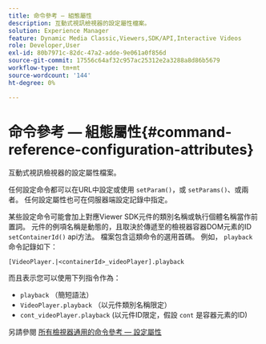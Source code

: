 ```yaml
---
title: 命令參考 — 組態屬性
description: 互動式視訊檢視器的設定屬性檔案。
solution: Experience Manager
feature: Dynamic Media Classic,Viewers,SDK/API,Interactive Videos
role: Developer,User
exl-id: 80b7971c-82dc-47a2-adde-9e061a0f856d
source-git-commit: 17556c64af32c957ac25312e2a3288a8d86b5679
workflow-type: tm+mt
source-wordcount: '144'
ht-degree: 0%

---
```


# 命令參考 — 組態屬性{#command-reference-configuration-attributes}

互動式視訊檢視器的設定屬性檔案。

任何設定命令都可以在URL中設定或使用 `setParam()`，或 `setParams()`、或兩者。 任何設定屬性也可在伺服器端設定記錄中指定。

某些設定命令可能會加上對應Viewer SDK元件的類別名稱或執行個體名稱當作前置詞。 元件的例項名稱是動態的，且取決於傳遞至的檢視器容器DOM元素的ID `setContainerId()` api方法。 檔案包含這類命令的選用首碼。 例如， `playback` 命令記錄如下：

`[VideoPlayer.|<containerId>_videoPlayer].playback`

而且表示您可以使用下列指令作為：

* `playback` （簡短語法）
* `VideoPlayer.playback` （以元件類別名稱限定）
* `cont_videoPlayer.playback` (以元件ID限定，假設 `cont` 是容器元素的ID)

另請參閱 [所有檢視器通用的命令參考 — 設定屬性](../../../r-html5-viewer-20-cmdref-configattrib/r-html5-viewer-20-cmdref-configattrib.md#concept-850e0f2c49b949deb7cfbfd330d329bd)
